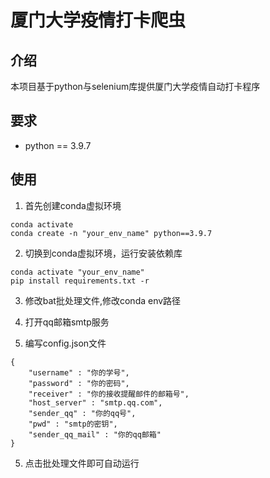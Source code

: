 # 厦门大学疫情打卡爬虫
## 介绍
本项目基于python与selenium库提供厦门大学疫情自动打卡程序

## 要求 
- python == 3.9.7

## 使用

1. 首先创建conda虚拟环境
```
conda activate
conda create -n "your_env_name" python==3.9.7
```
2. 切换到conda虚拟环境，运行安装依赖库
```
conda activate "your_env_name"
pip install requirements.txt -r
```
3. 修改bat批处理文件,修改conda env路径

3. 打开qq邮箱smtp服务

4. 编写config.json文件
```
{
    "username" : "你的学号", 
    "password" : "你的密码", 
    "receiver" : "你的接收提醒邮件的邮箱号", 
    "host_server" : "smtp.qq.com",  
    "sender_qq" : "你的qq号",  
    "pwd" : "smtp的密钥",  
    "sender_qq_mail" : "你的qq邮箱"
}
```
5. 点击批处理文件即可自动运行